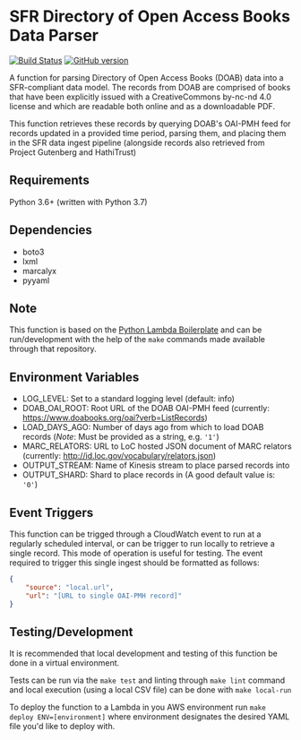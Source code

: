 # SFR Directory of Open Access Books Data Parser

[![Build Status](https://travis-ci.com/NYPL/sfr-doab-reader.svg?branch=development)](https://travis-ci.com/NYPL/sfr-doab-reader) [![GitHub version](https://badge.fury.io/gh/nypl%2Fsfr-doab-reader.svg)](https://badge.fury.io/gh/nypl%2Fsfr-doab-reader)

A function for parsing Directory of Open Access Books (DOAB) data into a SFR-compliant data model. The records from DOAB are comprised of books that have been explicitly issued with a CreativeCommons by-nc-nd 4.0 license and which are readable both online and as a downloadable PDF. 

This function retrieves these records by querying DOAB's OAI-PMH feed for records updated in a provided time period, parsing them, and placing them in the SFR data ingest pipeline (alongside records also retrieved from Project Gutenberg and HathiTrust)

## Requirements
Python 3.6+ (written with Python 3.7)

## Dependencies

- boto3
- lxml
- marcalyx
- pyyaml

## Note

This function is based on the [Python Lambda Boilerplate](https://github.com/NYPL/python-lambda-boilerplate) and can be run/development with the help of the `make` commands made available through that repository.

## Environment Variables

- LOG_LEVEL: Set to a standard logging level (default: info)
- DOAB_OAI_ROOT: Root URL of the DOAB OAI-PMH feed (currently: https://www.doabooks.org/oai?verb=ListRecords)
- LOAD_DAYS_AGO: Number of days ago from which to load DOAB records (*Note*: Must be provided as a string, e.g. `'1'`)
- MARC_RELATORS: URL to LoC hosted JSON document of MARC relators (currently: http://id.loc.gov/vocabulary/relators.json)
- OUTPUT_STREAM: Name of Kinesis stream to place parsed records into
- OUTPUT_SHARD: Shard to place records in (A good default value is: `'0'`)

## Event Triggers

This function can be trigged through a CloudWatch event to run at a regularly scheduled interval, or can be trigger to run locally to retrieve a single record. This mode of operation is useful for testing. The event required to trigger this single ingest should be formatted as follows:

``` JSON
{
    "source": "local.url",
    "url": "[URL to single OAI-PMH record]"
}
```

## Testing/Development

It is recommended that local development and testing of this function be done in a virtual environment.

Tests can be run via the `make test` and linting through `make lint` command and local execution (using a local CSV file) can be done with `make local-run`

To deploy the function to a Lambda in you AWS environment run `make deploy ENV=[environment]` where environment designates the desired YAML file you'd like to deploy with.
